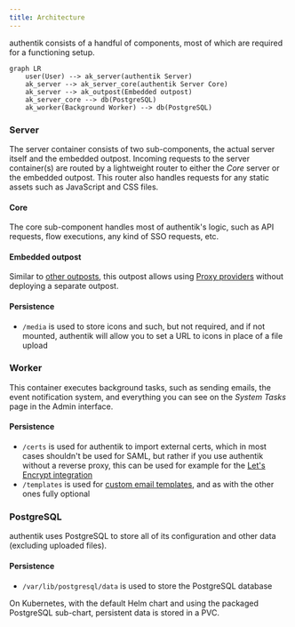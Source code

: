 ```yaml
---
title: Architecture
---
```


authentik consists of a handful of components, most of which are required for a functioning setup.

```mermaid
graph LR
    user(User) --> ak_server(authentik Server)
    ak_server --> ak_server_core(authentik Server Core)
    ak_server --> ak_outpost(Embedded outpost)
    ak_server_core --> db(PostgreSQL)
    ak_worker(Background Worker) --> db(PostgreSQL)
```

### Server

The server container consists of two sub-components, the actual server itself and the embedded outpost. Incoming requests to the server container(s) are routed by a lightweight router to either the _Core_ server or the embedded outpost. This router also handles requests for any static assets such as JavaScript and CSS files.

#### Core

The core sub-component handles most of authentik's logic, such as API requests, flow executions, any kind of SSO requests, etc.

#### Embedded outpost

Similar to [other outposts](../add-secure-apps/outposts/index.mdx), this outpost allows using [Proxy providers](../add-secure-apps/providers/proxy/index.md) without deploying a separate outpost.

#### Persistence

- `/media` is used to store icons and such, but not required, and if not mounted, authentik will allow you to set a URL to icons in place of a file upload

### Worker

This container executes background tasks, such as sending emails, the event notification system, and everything you can see on the _System Tasks_ page in the Admin interface.

#### Persistence

- `/certs` is used for authentik to import external certs, which in most cases shouldn't be used for SAML, but rather if you use authentik without a reverse proxy, this can be used for example for the [Let's Encrypt integration](../sys-mgmt/certificates.md#lets-encrypt-integration)
- `/templates` is used for [custom email templates](../add-secure-apps/flows-stages/stages/email/index.mdx#custom-templates), and as with the other ones fully optional

### PostgreSQL

authentik uses PostgreSQL to store all of its configuration and other data (excluding uploaded files).

#### Persistence

- `/var/lib/postgresql/data` is used to store the PostgreSQL database

On Kubernetes, with the default Helm chart and using the packaged PostgreSQL sub-chart, persistent data is stored in a PVC.
